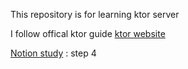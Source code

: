 This repository is for learning ktor server

I follow offical ktor guide [ktor website](https://ktor.io/docs/server-create-website.html#add-get-routes)

[Notion study](https://gaudy-unicorn-98b.notion.site/) : step 4
